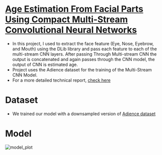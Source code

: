 # [Age Estimation From Facial Parts Using Compact Multi-Stream Convolutional Neural Networks](https://ieeexplore.ieee.org/document/9022126) 
 * In this project, I used to extract the face feature (Eye, Nose, Eyebrow, and Mouth) using the DLib library and pass each feature to each of the multi-stream CNN layers. After passing Through Multi-stream CNN the output is concatenated and again passes through the CNN model, the output of CNN is estimated age. 
* Project uses the Adience dataset for the training of the Multi-Stream CNN Model.
* For a more detailed technical report, [check here](https://ieeexplore.ieee.org/document/9022126)

# Dataset
* We trained our model with a downsampled version of [Adience dataset](https://www.kaggle.com/ttungl/adience-benchmark-gender-and-age-classification)

# Model
![model_plot](https://user-images.githubusercontent.com/63467016/119136527-6722f080-ba5d-11eb-981e-f95cee4b677a.png)
